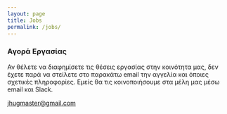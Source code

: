 ```yaml
---
layout: page
title: Jobs
permalink: /jobs/
---
```

### Αγορά Εργασίας

Αν θέλετε να διαφημίσετε τις θέσεις εργασίας στην κοινότητα μας, δεν έχετε παρά να στείλετε στο παρακάτω email την αγγελία και όποιες σχετικές πληροφορίες. Εμείς θα τις κοινοποιήσουμε στα μέλη μας μέσω email και Slack.

[jhugmaster@gmail.com](mailto:jhugmaster@gmail.com)

